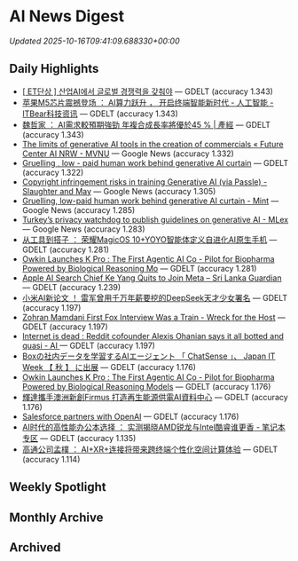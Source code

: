 # AI News Digest

_Updated 2025-10-16T09:41:09.688330+00:00_

## Daily Highlights

- [ [ ET단상 ] 산업AI에서 글로벌 경쟁력을 갖춰야](./daily/31b16bb69812c746.md) — GDELT (accuracy 1.343)
- [苹果M5芯片震撼登场 ： AI算力跃升 ， 开启终端智能新时代 - 人工智能 - ITBear科技资讯](./daily/07181b7d64357e21.md) — GDELT (accuracy 1.343)
- [魏哲家 ： AI需求較預期強勁 年複合成長率將優於45 % | 產經](./daily/b94e62657d5c8268.md) — GDELT (accuracy 1.343)
- [The limits of generative AI tools in the creation of commercials « Future Center AI NRW - MVNU](./daily/bd273ca4c0ae8ff6.md) — Google News (accuracy 1.332)
- [Gruelling , low - paid human work behind generative AI curtain](./daily/6569bc82eaf70e55.md) — GDELT (accuracy 1.322)
- [Copyright infringement risks in training Generative AI (via Passle) - Slaughter and May](./daily/d90f4af56c367f39.md) — Google News (accuracy 1.305)
- [Gruelling, low-paid human work behind generative AI curtain - Mint](./daily/37b8f401a38b3483.md) — Google News (accuracy 1.285)
- [Turkey’s privacy watchdog to publish guidelines on generative AI - MLex](./daily/b28bf0e9427a7995.md) — Google News (accuracy 1.283)
- [从工具到搭子 ： 荣耀MagicOS 10+YOYO智能体定义自进化AI原生手机](./daily/7ffc44d9b77a47be.md) — GDELT (accuracy 1.281)
- [Owkin Launches K Pro : The First Agentic AI Co - Pilot for Biopharma Powered by Biological Reasoning Mo](./daily/0012944ae961a3a5.md) — GDELT (accuracy 1.281)
- [Apple AI Search Chief Ke Yang Quits to Join Meta – Sri Lanka Guardian](./daily/21e624750527e021.md) — GDELT (accuracy 1.239)
- [小米AI新论文 ！ 雷军曾用千万年薪要挖的DeepSeek天才少女署名](./daily/74cba120e588a424.md) — GDELT (accuracy 1.197)
- [Zohran Mamdani First Fox Interview Was a Train - Wreck for the Host](./daily/284af2424a8ffe5d.md) — GDELT (accuracy 1.197)
- [  Internet is dead : Reddit cofounder Alexis Ohanian says it all  botted  and  quasi - AI  ](./daily/08e0f4573f558a4d.md) — GDELT (accuracy 1.197)
- [Boxの社内データを学習するAIエージェント 「 ChatSense 」、 Japan IT Week 【 秋 】 に出展](./daily/76af7d569c8deb13.md) — GDELT (accuracy 1.176)
- [Owkin Launches K Pro : The First Agentic AI Co - Pilot for Biopharma Powered by Biological Reasoning Models](./daily/831c469d7853e7d5.md) — GDELT (accuracy 1.176)
- [輝達攜手澳洲新創Firmus 打造再生能源供電AI資料中心](./daily/f01ebf74970bf4df.md) — GDELT (accuracy 1.176)
- [Salesforce partners with OpenAI](./daily/95aeeff9047eb3e1.md) — GDELT (accuracy 1.176)
- [AI时代的高性能办公本选择 ： 实测揭晓AMD锐龙与Intel酷睿谁更香 - 笔记本专区](./daily/1e94893e6b442a89.md) — GDELT (accuracy 1.135)
- [高通公司孟樸 ： AI+XR+连接将带来跨终端个性化空间计算体验](./daily/931deb56bcc37db9.md) — GDELT (accuracy 1.114)

## Weekly Spotlight


## Monthly Archive


## Archived
